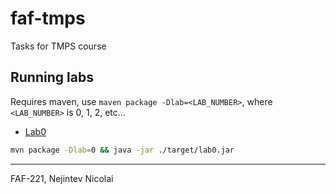 # faf-tmps

Tasks for TMPS course

## Running labs

Requires maven, use `maven package -Dlab=<LAB_NUMBER>`, where `<LAB_NUMBER>` is 0, 1, 2, etc...

- [Lab0](./src/main/java/lab0/README.md)



```bash
mvn package -Dlab=0 && java -jar ./target/lab0.jar 
```

---

FAF-221, Nejintev Nicolai
